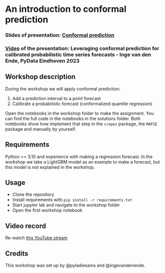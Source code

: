 # An introduction to conformal prediction
### Slides of presentation: [Conformal prediction](workshop/2024-01-PyLadies-Amsterdam-meet-up-Conformal-prediction.pdf)
### [Video](https://www.youtube.com/watch?v=--WcrDRtrYk&t=1s) of the presentation: Leveraging conformal prediction for calibrated probabilistic time series forecasts - Inge van den Ende, PyData Eindhoven 2023

## Workshop description
During the workshop we will apply conformal prediction:
1. Add a prediction interval to a point forecast 
2. Calibrate a probabilistic forecast (conformalized quantile regression)

Open the notebooks in the workshop folder to make the assignment. You can find the full code in the 
notebooks in the solutions folder. Both notebooks show how implement that step in the `crepes` 
package, the `MAPIE` package and manually by yourself. 

## Requirements
Python >= 3.10 and experience with making a regression forecast. In the workshop we take a LightGBM
model as an example to make a forecast, but this model is not explained in the workshop.


## Usage
* Clone the repository
* Install requirements with `pip install -r requirements.txt`
* Start jupyter lab and navigate to the workshop folder
* Open the first workshop notebook

## Video record
Re-watch [this YouTube stream](https://youtube.com/live/QFtdTyIWrz8)

## Credits
This workshop was set up by @pyladiesams and @ingevandenende.
